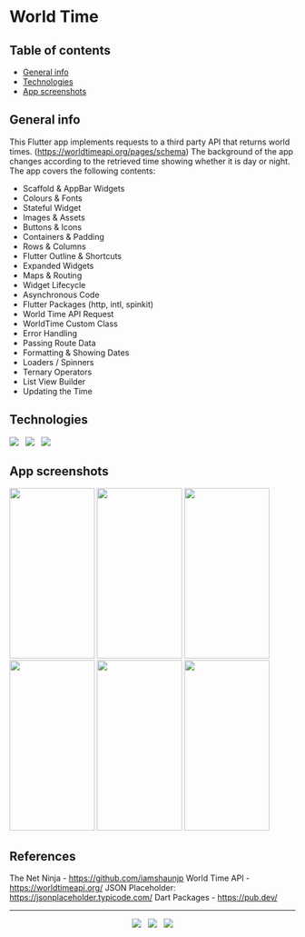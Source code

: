 # World Time


## Table of contents
* [General info](#general-info)
* [Technologies](#technologies)
* [App screenshots](#app-screenshots)


## General info
This Flutter app implements requests to a third party API that returns world times.
(https://worldtimeapi.org/pages/schema)
The background of the app changes according to the retrieved time showing whether it is day or night.
The app covers the following contents:

- Scaffold & AppBar Widgets
- Colours & Fonts
- Stateful Widget
- Images & Assets
- Buttons & Icons
- Containers & Padding
- Rows & Columns
- Flutter Outline & Shortcuts
- Expanded Widgets
- Maps & Routing
- Widget Lifecycle
- Asynchronous Code
- Flutter Packages (http, intl, spinkit)
- World Time API Request
- WorldTime Custom Class
- Error Handling
- Passing Route Data
- Formatting & Showing Dates
- Loaders / Spinners
- Ternary Operators
- List View Builder
- Updating the Time


## Technologies
<p>
  <img src="https://img.shields.io/badge/Dart-Flutter-02569B?style=for-the-badge&logo=flutter&logoColor=white" />&nbsp;&nbsp;
  <img src="https://img.shields.io/badge/Android%20Studio-Android-3DDC84?style=for-the-badge&logo=android&logoColor=white" />&nbsp;&nbsp;
  <img src="https://img.shields.io/badge/Build%20Tool-Gradle-02303A?style=for-the-badge&logo=gradle&logoColor=white" />&nbsp;&nbsp;
</p>


## App screenshots
<kbd><img src="https://user-images.githubusercontent.com/5893219/141685940-14381413-137b-4761-b33a-e7f8e9ad41ae.png" width="150" height="300"></kbd>
<kbd><img src="https://user-images.githubusercontent.com/5893219/141685941-529f58af-b6f8-40eb-899e-75b9db3c0a8c.png" width="150" height="300"></kbd>
<kbd><img src="https://user-images.githubusercontent.com/5893219/141685932-522177c2-97e2-41ec-a511-b20b11f35a3e.png" width="150" height="300"></kbd>
<kbd><img src="https://user-images.githubusercontent.com/5893219/141685935-43e3d992-d5bb-42b5-984a-a56fdb8e39d8.png" width="150" height="300"></kbd>
<kbd><img src="https://user-images.githubusercontent.com/5893219/141685937-31d93ccc-f3c6-4ee1-9b0d-1c5943168e70.png" width="150" height="300"></kbd>
<kbd><img src="https://user-images.githubusercontent.com/5893219/141685938-40fcee8c-7695-4a4e-962c-06ca786aab7f.png" width="150" height="300"></kbd>


## References
The Net Ninja - https://github.com/iamshaunjp
World Time API - https://worldtimeapi.org/
JSON Placeholder: https://jsonplaceholder.typicode.com/
Dart Packages - https://pub.dev/


<!-- FOOTER (Author / Visit My Online Resume / Download My PDF Resume) -->
<hr>
<p align='center'>
  <a href="#"><img src="https://img.shields.io/badge/author-%C2%A9%20Siomara%20Cintia%20Pantarotto.%20All%20rights%20reserved.-008080?style=social"></a>&nbsp;&nbsp;
  <a href="https://siomara.com.br/"><img src="https://img.shields.io/badge/visit-My Online Resume-008080?style=social"></a>&nbsp;&nbsp;
  <a href="https://siomara.com.br/ResumePANTAROTTO.pdf"><img src="https://img.shields.io/badge/download-My PDF Resume-008080?style=social"></a>
</p>


